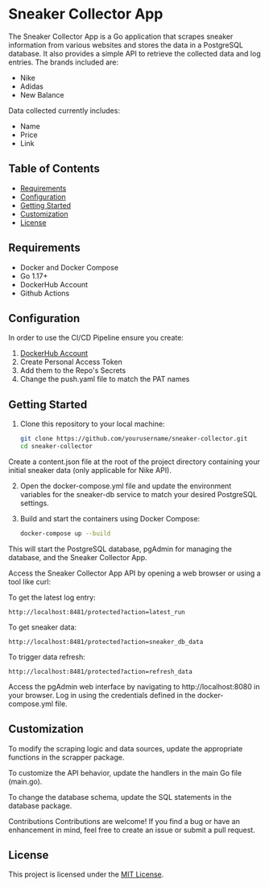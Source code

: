 # Sneaker Collector App

The Sneaker Collector App is a Go application that scrapes sneaker information from various websites and stores the data in a PostgreSQL database. It also provides a simple API to retrieve the collected data and log entries. The brands included are:

- Nike
- Adidas
- New Balance

Data collected currently includes:

- Name
- Price
- Link

## Table of Contents

- [Requirements](#requirements)
- [Configuration](#configuration)
- [Getting Started](#gettingstarted)
- [Customization](#customization)
- [License](#license)

## Requirements

- Docker and Docker Compose
- Go 1.17+
- DockerHub Account
- Github Actions

## Configuration

In order to use the CI/CD Pipeline ensure you create:

1. [DockerHub Account](https://hub.docker.com/)
2. Create Personal Access Token
3. Add them to the Repo's Secrets
4. Change the push.yaml file to match the PAT names

## Getting Started

1. Clone this repository to your local machine:

   ```sh
   git clone https://github.com/yourusername/sneaker-collector.git
   cd sneaker-collector
   ```

Create a content.json file at the root of the project directory containing your initial sneaker data (only applicable for Nike API).

2. Open the docker-compose.yml file and update the environment variables for the sneaker-db service to match your desired PostgreSQL settings.

3. Build and start the containers using Docker Compose:

   ```sh
   docker-compose up --build
   ```

This will start the PostgreSQL database, pgAdmin for managing the database, and the Sneaker Collector App.

Access the Sneaker Collector App API by opening a web browser or using a tool like curl:

To get the latest log entry:

    http://localhost:8481/protected?action=latest_run

To get sneaker data:

    http://localhost:8481/protected?action=sneaker_db_data

To trigger data refresh:

    http://localhost:8481/protected?action=refresh_data

Access the pgAdmin web interface by navigating to http://localhost:8080 in your browser. Log in using the credentials defined in the docker-compose.yml file.

## Customization

To modify the scraping logic and data sources, update the appropriate functions in the scrapper package.

To customize the API behavior, update the handlers in the main Go file (main.go).

To change the database schema, update the SQL statements in the database package.

Contributions
Contributions are welcome! If you find a bug or have an enhancement in mind, feel free to create an issue or submit a pull request.

## License

This project is licensed under the [MIT License](LICENSE).
